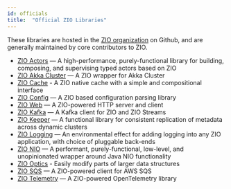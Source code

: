 ```yaml
---
id: officials 
title:  "Official ZIO Libraries"
---
```


These libraries are hosted in the [ZIO organization](https://github.com/zio/) on Github, and are generally maintained by core contributors to ZIO.

- [ZIO Actors](https://github.com/zio/zio-actors) — A high-performance, purely-functional library for building, composing, and supervising typed actors based on ZIO
- [ZIO Akka Cluster](https://github.com/zio/zio-akka-cluster) — A ZIO wrapper for Akka Cluster
- [ZIO Cache](https://github.com/zio/zio-cache) - A ZIO native cache with a simple and compositional interface
- [ZIO Config](https://github.com/zio/zio-config) — A ZIO based configuration parsing library
- [ZIO Web](https://github.com/zio/zio-web) — A ZIO-powered HTTP server and client
- [ZIO Kafka](https://github.com/zio/zio-kafka) — A Kafka client for ZIO and ZIO Streams
- [ZIO Keeper](https://github.com/zio/zio-keeper) — A functional library for consistent replication of metadata across dynamic clusters
- [ZIO Logging](https://github.com/zio/zio-logging) — An environmental effect for adding logging into any ZIO application, with choice of pluggable back-ends
- [ZIO NIO](https://github.com/zio/zio-nio) — A performant, purely-functional, low-level, and unopinionated wrapper around Java NIO functionality
- [ZIO Optics](https://github.com/zio/zio-optics) - Easily modify parts of larger data structures
- [ZIO SQS](https://github.com/zio/zio-sqs) — A ZIO-powered client for AWS SQS
- [ZIO Telemetry](https://github.com/zio/zio-telemetry) — A ZIO-powered OpenTelemetry library 
